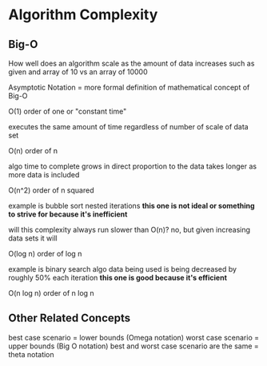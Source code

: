 # Algorithm Complexity

## Big-O

How well does an algorithm scale as the amount of data increases such as given and array of 10 vs an array of 10000

Asymptotic Notation = more formal definition of mathematical concept of Big-O

O(1)
order of one or "constant time"

executes the same amount of time regardless of number of scale of data set

O(n)
order of n

algo time to complete grows in direct proportion to the data
takes longer as more data is included

O(n^2)
order of n squared

example is bubble sort
nested iterations
**this one is not ideal or something to strive for because it's inefficient**

will this complexity always run slower than O(n)? no, but given increasing data sets it will

O(log n)
order of log n

example is binary search algo
data being used is being decreased by roughly 50% each iteration
**this one is good because it's efficient**

O(n log n)
order of n log n


## Other Related Concepts

best case scenario = lower bounds (Omega notation)
worst case scenario = upper bounds (Big O notation)
best and worst case scenario are the same = theta notation

